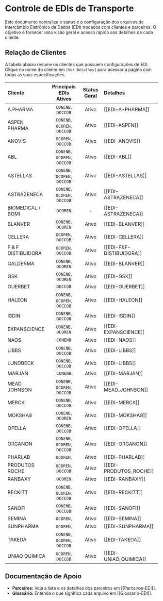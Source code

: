 # Controle de EDIs de Transporte

Este documento centraliza o status e a configuração dos arquivos de Intercâmbio Eletrônico de Dados (EDI) trocados com clientes e parceiros. O objetivo é fornecer uma visão geral e acesso rápido aos detalhes de cada cliente.

## Relação de Clientes

A tabela abaixo resume os clientes que possuem configurações de EDI. Clique no nome do cliente em `[Ver Detalhes]` para acessar a página com todas as suas especificações.

| Cliente | Principais EDIs Ativos | Status Geral | Detalhes |
| :---------- | :----------------------------------: | :----------: | :--------------------- |
| A.PHARMA | `CONENB`, `DOCCOB` | Ativo | [[EDI-A-PHARMA]] |
| ASPEN PHARMA | `CONENB`, `OCOREN`, `DOCCOB` | Ativo | [[EDI-ASPEN]] |
| ANOVIS | `OCOREN`, `DOCCOB` | Ativo | [[EDI-ANOVIS]] |
| ABL | `CONENB`, `OCOREN`, `DOCCOB` | Ativo | [[EDI-ABL]] |
| ASTELLAS | `CONENB`, `OCOREN`, `DOCCOB` | Ativo | [[EDI-ASTELLAS]] |
| ASTRAZENECA | `CONENB`, `OCOREN`, `DOCCOB` | Ativo | [[EDI-ASTRAZENECA]] |
| BIOMEDICAL / BOMI | `OCOREN` | - | [[EDI-ASTRAZENECA]] |
| BLANVER | `CONENB`, `OCOREN` | Ativo | [[EDI-BLANVER]] |
| CELLERA | `OCOREN`, `DOCCOB` | Ativo | [[EDI-CELLERA]] |
| F & F DISTIBUIDORA | `OCOREN`, `DOCCOB` | Ativo | [[EDI-F&F-DISTIBUIDORA]] |
| GALDERMA | `CONENB`, `OCOREN` | Ativo | [[EDI-BLANVER]] |
| GSK | `CONENB`, `OCOREN` | Ativo | [[EDI-GSK]] |
| GUERBET | `DOCCOB` | Ativo | [[EDI-GUERBET]] |
| HALEON | `CONENB`, `OCOREN`, `DOCCOB` | Ativo | [[EDI-HALEON]] |
| ISDIN | `CONENB`, `DOCCOB` | Ativo | [[EDI-ISDIN]] |
| EXPANSCIENCE | `CONENB`, `OCOREN` | Ativo | [[EDI-EXPANSCIENCE]] |
| NAOS | `CONENB`| Ativo | [[EDI-NAOS]] |
| LIBBS | `CONENB`, `DOCCOB` | Ativo | [[EDI-LIBBS]] |
| LUNDBECK | `CONENB`, `DOCCOB` | Ativo | [[EDI-LIBBS]] |
| MARJAN | `CONENB` | Ativo | [[EDI-MARJAN]] |
| MEAD JOHNSON | `CONENB`, `OCOREN`, `DOCCOB` | Ativo | [[EDI-MEAD_JOHNSON]] |
| MERCK | `CONENB`, `DOCCOB` | Ativo | [[EDI-MERCK]] |
| MOKSHA8 | `CONENB`, `OCOREN` | Ativo | [[EDI-MOKSHA8]] |
| OPELLA | `CONENB`, `DOCCOB` | Ativo | [[EDI-OPELLA]] |
| ORGANON | `CONENB`, `OCOREN`, `DOCCOB` | Ativo | [[EDI-ORGANON]] |
| PHARLAB | `OCOREN`, | Ativo | [[EDI-PHARLAB]] |
| PRODUTOS ROCHE | `OCOREN`, `DOCCOB` | Ativo | [[EDI-PRODUTOS_ROCHE]] |
| RANBAXY | `OCOREN` | Ativo | [[EDI-RANBAXY]] |
| RECKITT | `CONENB`, `OCOREN`, `DOCCOB` | Ativo | [[EDI-RECKITT]] |
| SANOFI | `CONENB`, `DOCCOB` | Ativo | [[EDI-SANOFI]] |
| SEMINA | `OCOREN`, | Ativo | [[EDI-SEMINA]] |
| SUNPHARMA | `OCOREN`, | Ativo | [[EDI-SUNPHARMA]] |
| TAKEDA | `CONENB`, `OCOREN`, `DOCCOB` | Ativo | [[EDI-TAKEDA]] |
| UNIAO QUIMICA | `OCOREN`, `DOCCOB` | Ativo | [[EDI-UNIAO_QUIMICA]] |







## Documentação de Apoio
* **Parceiros:** Veja a lista e os detalhes dos parceiros em [[Parceiros-EDI]].
* **Glossário:** Entenda o que significa cada arquivo em [[Glossario-EDI]].
